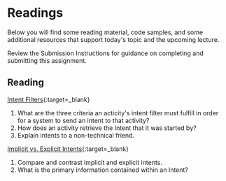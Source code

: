# Readings

Below you will find some reading material, code samples, and some additional resources that support today's topic and the upcoming lecture.

Review the Submission Instructions for guidance on completing and submitting this assignment.

## Reading

[Intent Filters](https://developer.android.com/training/basics/intents/filters){:target=_blank}

1. What are the three criteria an acticity's intent filter must fulfill in order for a system to send an intent to that activity?
2. How does an activity retrieve the Intent that it was started by?
3. Explain intents to a non-technical friend.

[Implicit vs. Explicit Intents](https://developer.android.com/guide/components/intents-filters#Types){:target=_blank}

1. Compare and contrast implicit and explicit intents.
2. What is the primary information contained within an Intent?
